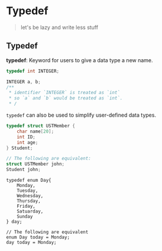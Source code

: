 # Typedef

> let's be lazy and write less stuff

## Typedef

**typedef**: Keyword for users to give a data type a new name.

```c
typedef int INTEGER;

INTEGER a, b;
/**
 * identifier `INTEGER` is treated as `int`
 * so `a` and `b` would be treated as `int`.
 * /
```

`typedef` can also be used to simplify user-defined data types.

```c
typedef struct USTMember {
    char name[20];
    int ID;
    int age;
} Student;

// The following are equivalent:
struct USTMember john;
Student john;
```

```c=
typedef enum Day{
    Monday,
    Tuesday,
    Wednesday,
    Thursday,
    Friday,
    Satuarday,
    Sunday
} day;

// The following are equivalent
enum Day today = Monday;
day today = Monday;
```
